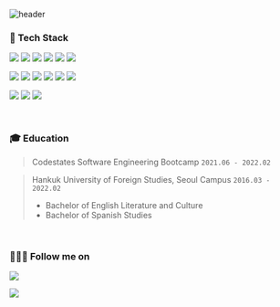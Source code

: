 ![header](https://capsule-render.vercel.app/api?type=waving&color=fdd835&height=300&section=header&text=JennyKim🍟&fontSize=70&fontColor=212121)


### 💪 Tech Stack

<img src="https://img.shields.io/badge/JavaScript-F7DF1E?style=flat-square&logo=JavaScript&logoColor=black"/>  <img src="https://img.shields.io/badge/HTML-E34F26?style=flat-square&logo=HTML5&logoColor=white"/>  <img src="https://img.shields.io/badge/CSS-1572B6?style=flat-square&logo=CSS3&logoColor=white"/>  <img src="https://img.shields.io/badge/React-61DAFB?style=flat-square&logo=React&logoColor=navy"/>  <img src="https://img.shields.io/badge/express.js-000000?style=flat-square&logo=express&logoColor=white"/>  <img src="https://img.shields.io/badge/Node.js-339933?style=flat-square&logo=Node.js&logoColor=white"/> 

<img src="https://img.shields.io/badge/MySQL-4479A1?style=flat-square&logo=MySQL&logoColor=white"/>  <img src="https://img.shields.io/badge/MongoDB-47A248?style=flat-square&logo=MongoDB&logoColor=black"/>  <img src="https://img.shields.io/badge/Sequelize-52B0E7?style=flat-square&logo=Sequelize&logoColor=white"/>  <img src="https://img.shields.io/badge/Redux-764ABC?style=flat-square&logo=Redux&logoColor=white"/>  <img src="https://img.shields.io/badge/AWS S3, RDS, EC2-232F3E?style=flat-square&logo=Amazon AWS&logoColor=white"/>  <img src="https://img.shields.io/badge/Docker-2496ED?style=flat-square&logo=Docker&logoColor=white"/>

<img src="https://img.shields.io/badge/Storybook-FF4785?style=flat-square&logo=Storybook&logoColor=white"/>  <img src="https://img.shields.io/badge/styled--components-DB7093?style=flat-square&logo=styled-components&logoColor=white"/>  <img src="https://img.shields.io/badge/Figma-F24E1E?style=flat-square&logo=Figma&logoColor=white"/> 

<br />



### 🎓 Education

> Codestates Software Engineering Bootcamp `2021.06 - 2022.02`

> Hankuk University of Foreign Studies, Seoul Campus `2016.03 - 2022.02`
> - Bachelor of English Literature and Culture
> - Bachelor of Spanish Studies

<br />

### 👩🏻‍💻 Follow me on

<a href="https://velog.io/@jenjenhub/series/bootcamp"><img src="https://img.shields.io/badge/Tech%20Blog-11B48A?style=flat-square&logo=Vimeo&logoColor=white&link=https://velog.io/@jenjenhub/series/bootcamp"/></a>

<a href="https://jenjenhub.github.io/posts/how-to"><img src="https://img.shields.io/badge/Homepage-181717?style=flat-square&logo=Github&logoColor=white&link=https://jenjenhub.github.io/posts/how-to"/></a>

<!---
jenjenhub/jenjenhub is a ✨ special ✨ repository because its `README.md` (this file) appears on your GitHub profile.
You can click the Preview link to take a look at your changes.
--->
